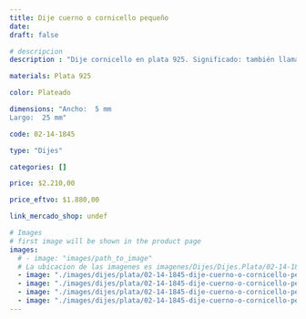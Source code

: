 ```yaml
---
title: Dije cuerno o cornicello pequeño
date: 
draft: false

# descripcion
description : "Dije cornicello en plata 925. Significado: también llamado corno portafortuna, 'cornetto portafortuna' (cuerno / cuernito portador de fortuna), es un amuleto usado para proteger contra el mal de ojo."

materials: Plata 925

color: Plateado

dimensions: "Ancho:  5 mm 
Largo:  25 mm"

code: 02-14-1845

type: "Dijes"

categories: []

price: $2.210,00

price_eftvo: $1.880,00

link_mercado_shop: undef

# Images
# first image will be shown in the product page
images:
  # - image: "images/path_to_image"
  # La ubicacion de las imagenes es imagenes/Dijes/Dijes.Plata/02-14-1845-dije-cuerno-o-cornicello-pequenio
  - image: "./images/dijes/plata/02-14-1845-dije-cuerno-o-cornicello-pequenio_a.jpg"
  - image: "./images/dijes/plata/02-14-1845-dije-cuerno-o-cornicello-pequenio_b.jpg"
  - image: "./images/dijes/plata/02-14-1845-dije-cuerno-o-cornicello-pequenio_c.jpg"
  - image: "./images/dijes/plata/02-14-1845-dije-cuerno-o-cornicello-pequenio_d.jpg"
---
```

